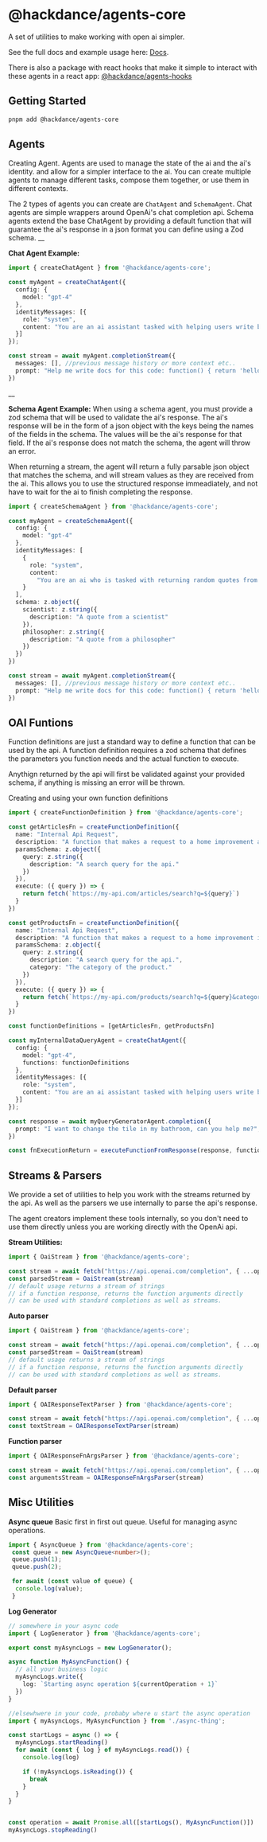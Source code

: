 # @hackdance/agents-core
A set of utilities to make working with open ai simpler.

See the full docs and example usage here: [Docs](https://agents.hack.dance).

There is also a package with react hooks that make it simple to interact with these agents in a react app: [@hackdance/agents-hooks](https://agents.hack.dance)



## Getting Started

```bash
pnpm add @hackdance/agents-core
```


## Agents
Creating Agent. Agents are used to manage the state of the ai and the ai's identity.
and allow for a simpler interface to the ai. You can create multiple agents to manage
different tasks, compose them together, or use them in different contexts.

The 2 types of agents you can create are `ChatAgent` and `SchemaAgent`. Chat agents are
simple wrappers around OpenAi's chat completion api. Schema agents extend the base ChatAgent
by providing a default function that will guarantee the ai's response in a json format you
can define using a Zod schema.
__

**Chat Agent Example:**

```ts
import { createChatAgent } from '@hackdance/agents-core';

const myAgent = createChatAgent({
  config: {
    model: "gpt-4"
  },
  identityMessages: [{
    role: "system",
    content: "You are an ai assistant tasked with helping users write better documentation."
  }]
});

const stream = await myAgent.completionStream({
  messages: [], //previous message history or more context etc..
  prompt: "Help me write docs for this code: function() { return 'hello world' }"
})
```

__

**Schema Agent Example:**
When using a schema agent, you must provide a zod schema that will be used to validate
the ai's response. The ai's response will be in the form of a json object with the keys
being the names of the fields in the schema. The values will be the ai's response for
that field. If the ai's response does not match the schema, the agent will throw an error.

When returning a stream, the agent will return a fully parsable json object that matches
the schema, and will stream values as they are received from the ai. This allows you to
use the structured response immeadiately, and not have to wait for the ai to finish
completing the response.

```ts
import { createSchemaAgent } from '@hackdance/agents-core';

const myAgent = createSchemaAgent({
  config: {
    model: "gpt-4"
  },
  identityMessages: [
    {
      role: "system",
      content:
        "You are an ai who is tasked with returning random quotes from scientists and philosophers. You will return each quote always with the attribution of the quote at the end"
    }
  ],
  schema: z.object({
    scientist: z.string({
      description: "A quote from a scientist"
    }),
    philosopher: z.string({
      description: "A quote from a philosopher"
    })
  })
})

const stream = await myAgent.completionStream({
  messages: [], //previous message history or more context etc..
  prompt: "Help me write docs for this code: function() { return 'hello world' }"
})
```

## OAI Funtions
Function definitions are just a standard way to define a function that can be used
by the api. A function definition requires a zod schema that defines the parameters you function needs and the actual function to execute.

Anythign returned by the api will first be validated against your provided schema, if anything is missing an error will be thrown.


Creating and using your own function definitions
```ts
import { createFunctionDefinition } from '@hackdance/agents-core';

const getArticlesFn = createFunctionDefinition({
  name: "Internal Api Request",
  description: "A function that makes a request to a home improvement article API.",
  paramsSchema: z.object({
    query: z.string({
      description: "A search query for the api."
    })
  }),
  execute: ({ query }) => {
    return fetch(`https://my-api.com/articles/search?q=${query}`)
  }
})

const getProductsFn = createFunctionDefinition({
  name: "Internal Api Request",
  description: "A function that makes a request to a home improvement inventory API.",
  paramsSchema: z.object({
    query: z.string({
      description: "A search query for the api.",
      category: "The category of the product."
    })
  }),
  execute: ({ query }) => {
    return fetch(`https://my-api.com/products/search?q=${query}&category=${category}`)
  }
})

const functionDefinitions = [getArticlesFn, getProductsFn]

const myInternalDataQueryAgent = createChatAgent({
  config: {
    model: "gpt-4",
    functions: functionDefinitions
  },
  identityMessages: [{
    role: "system",
    content: "You are an ai assistant tasked with helping users write better documentation."
  }]
});

const response = await myQueryGeneratorAgent.completion({
  prompt: "I want to change the tile in my bathroom, can you help me?",
})

const fnExecutionReturn = executeFunctionFromResponse(response, functionDefinitions)

```


## Streams & Parsers
We provide a set of utilities to help you work with the streams returned by the api. As well as the parsers we use internally to parse the api's response.

The agent creators implement these tools internally, so you don't need to use them directly unless you are working directly with the OpenAi api.

**Stream Utilities:**

```ts
import { OaiStream } from '@hackdance/agents-core';

const stream = await fetch("https://api.openai.com/completion", { ...options })
const parsedStream = OaiStream(stream)
// default usage returns a stream of strings
// if a function response, returns the function arguments directly
// can be used with standard completions as well as streams.
```


**Auto parser**
```ts
import { OaiStream } from '@hackdance/agents-core';

const stream = await fetch("https://api.openai.com/completion", { ...options })
const parsedStream = OaiStream(stream)
// default usage returns a stream of strings
// if a function response, returns the function arguments directly
// can be used with standard completions as well as streams.
```

**Default parser**
```ts
import { OAIResponseTextParser } from '@hackdance/agents-core';

const stream = await fetch("https://api.openai.com/completion", { ...options })
const textStream = OAIResponseTextParser(stream)
```

**Function parser**
```ts
import { OAIResponseFnArgsParser } from '@hackdance/agents-core';

const stream = await fetch("https://api.openai.com/completion", { ...options })
const argumentsStream = OAIResponseFnArgsParser(stream)
```


## Misc Utilities


**Async queue**
Basic first in first out queue. Useful for managing async operations.

```ts
import { AsyncQueue } from '@hackdance/agents-core';
 const queue = new AsyncQueue<number>();
 queue.push(1);
 queue.push(2);

 for await (const value of queue) {
  console.log(value);
 }
 ```


**Log Generator**

```ts
// somewhere in your async code
import { LogGenerator } from '@hackdance/agents-core';

export const myAsyncLogs = new LogGenerator();

async function MyAsyncFunction() {
  // all your business logic
  myAsyncLogs.write({
    log: `Starting async operation ${currentOperation + 1}`
  })
}
 ```

```ts
//elsewhwere in your code, probaby where u start the async operation
import { myAsyncLogs, MyAsyncFunction } from './async-thing';

const startLogs = async () => {
  myAsyncLogs.startReading()
  for await (const { log } of myAsyncLogs.read()) {
    console.log(log)

    if (!myAsyncLogs.isReading()) {
      break
    }
  }
}


const operation = await Promise.all([startLogs(), MyAsyncFunction()])
myAsyncLogs.stopReading()
 ```
